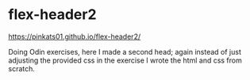 # flex-header2
https://pinkats01.github.io/flex-header2/

Doing Odin exercises, here I made a second head; again instead of just adjusting the provided css in the exercise I wrote the html and css from scratch.
